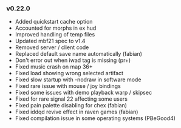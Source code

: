 ### v0.22.0
- Added quickstart cache option
- Accounted for morphs in ex hud
- Improved handling of temp files
- Updated mbf21 spec to v1.4
- Removed server / client code
- Replaced default save name automatically (fabian)
- Don't error out when iwad tag is missing (pr+)
- Fixed music crash on map 36+
- Fixed load showing wrong selected artifact
- Fixed slow startup with -nodraw in software mode
- Fixed rare issue with mouse / joy bindings
- Fixed some issues with demo playback warp / skipsec
- Fixed for rare signal 22 affecting some users
- Fixed pain palette disabling for chex (fabian)
- Fixed iddqd revive effect in raven games (fabian)
- Fixed compilation issue in some operating systems (PBeGood4)
